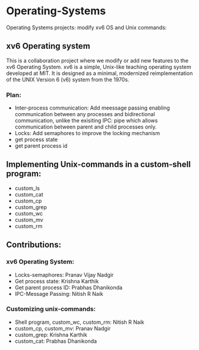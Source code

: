 # Operating-Systems
Operating Systems projects: modify xv6 OS and Unix commands:

## xv6 Operating system
This is a collaboration project where we modify or add new features to the xv6 Operating System. xv6 is a simple, Unix-like teaching operating system developed at MIT. It is  designed as a minimal, modernized reimplementation of the UNIX Version 6 (v6) system from the 1970s.
### Plan:
- Inter-process communication: Add meessage passing enabling communication between any processes and bidirectional communication, unlike the exisiting IPC: pipe which allows communication between parent and child processes only.
- Locks: Add semaphores to improve the locking mechanism
- get process state
- get parent process id


## Implementing Unix-commands in a custom-shell program:
* custom_ls
* custom_cat
* custom_cp
* custom_grep
* custom_wc
* custom_mv
* custom_rm


## Contributions:
### xv6 Operating System:
* Locks-semaphores: Pranav Vijay Nadgir
* Get process state: Krishna Karthik
* Get parent process ID: Prabhas Dhanikonda
* IPC-Message Passing: Nitish R Naik 


### Customizing unix-commands:
* Shell program, custom_wc, custom_rm: Nitish R Naik
* custom_cp, custom_mv: Pranav Nadgir
* custom_grep: Krishna Karthik
* custom_cat: Prabhas Dhanikonda
